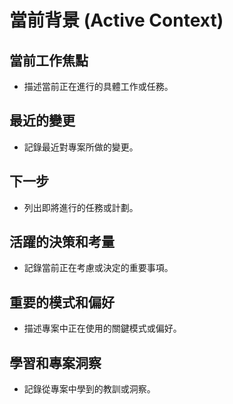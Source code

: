 # 當前背景 (Active Context)

## 當前工作焦點
- 描述當前正在進行的具體工作或任務。

## 最近的變更
- 記錄最近對專案所做的變更。

## 下一步
- 列出即將進行的任務或計劃。

## 活躍的決策和考量
- 記錄當前正在考慮或決定的重要事項。

## 重要的模式和偏好
- 描述專案中正在使用的關鍵模式或偏好。

## 學習和專案洞察
- 記錄從專案中學到的教訓或洞察。

